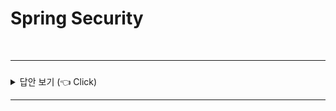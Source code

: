 # Spring Security
<br>

-----------------------
### 

<details>
   <summary> 답안 보기 (👈 Click)</summary>
<br />

-----------------------
+
</details>

-----------------------
